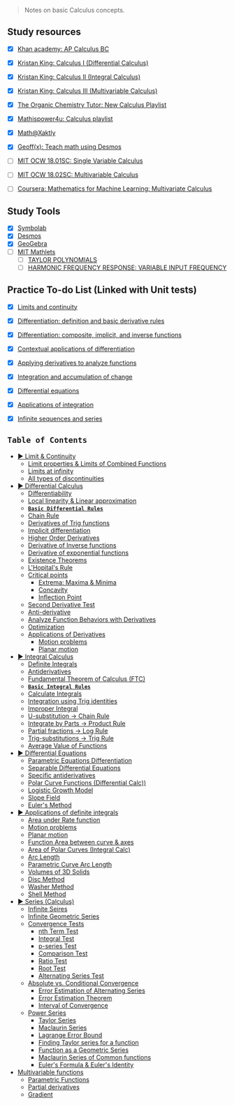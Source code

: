<!--JEKYLL-FRONT-MATTER(will-jekyll-theme)
---
layout: post
title: 
image: 
description: 
categories:
    - Calculus
    - Math
    - Khan Academy
---
-->

> Notes on basic Calculus concepts.

## Study resources
- [x] [Khan academy: AP Calculus BC](https://www.khanacademy.org/math/ap-calculus-bc)
- [x] [Kristan King: Calculus I (Differential Calculus)](https://www.youtube.com/playlist?list=PLJ8OrXpbC-BOYyyC-Gunxrh-jYnSfsQy0)
- [x] [Kristan King: Calculus II (Integral Calculus)](https://www.youtube.com/playlist?list=PLJ8OrXpbC-BMdeuQfJDVRJ5DPMduSzVow)
- [x] [Kristan King: Calculus III (Multivariable Calculus)](https://www.youtube.com/playlist?list=PLJ8OrXpbC-BMObozItpbiZ8f2pjf3qS9M)
- [x] [The Organic Chemistry Tutor: New Calculus Playlist](https://www.youtube.com/playlist?list=PL0o_zxa4K1BWYThyV4T2Allw6zY0jEumv)
- [x] [Mathispower4u: Calculus playlist](http://www.mathispower4u.com/calculus.php)
- [x] [Math@Xaktly](http://xaktly.com/XMathMain.html)
- [x] [Geoff(x): Teach math using Desmos](https://www.geoffofx.com/)
- [ ] [MIT OCW 18.01SC: Single Variable Calculus](https://ocw.mit.edu/courses/mathematics/18-01sc-single-variable-calculus-fall-2010/index.htm)
- [ ] [MIT OCW 18.02SC: Multivariable Calculus](https://ocw.mit.edu/courses/mathematics/18-02sc-multivariable-calculus-fall-2010/)
- [ ] [Coursera: Mathematics for Machine Learning: Multivariate Calculus](https://www.coursera.org/learn/multivariate-calculus-machine-learning/home/welcome)


## Study Tools
- [x] [Symbolab](https://www.symbolab.com/)
- [x] [Desmos](https://www.desmos.com/calculator)
- [x] [GeoGebra](https://www.geogebra.org/3d?lang=en)
- [ ] [MIT Mathlets](http://mathlets.org/mathlets/)
    - [ ] [TAYLOR POLYNOMIALS](http://mathlets.org/mathlets/taylor-polynomials/)
    - [ ] [HARMONIC FREQUENCY RESPONSE: VARIABLE INPUT FREQUENCY](http://mathlets.org/mathlets/harmonic-frequency-response-i/)

## Practice To-do List (Linked with Unit tests)
- [x] [Limits and continuity](https://www.khanacademy.org/math/ap-calculus-bc/bc-limits-new/modal/test/bc-limits-optional-unit-test)
- [x] [Differentiation: definition and basic derivative rules](https://www.khanacademy.org/math/ap-calculus-bc/bc-differentiation-1-new/modal/test/bc-diff-1-optional-unit-test)
- [x] [Differentiation: composite, implicit, and inverse functions](https://www.khanacademy.org/math/ap-calculus-bc/bc-differentiation-2-new/modal/test/bc-diff-2-optional-unit-test)
- [x] [Contextual applications of differentiation](https://www.khanacademy.org/math/ap-calculus-bc/bc-diff-contextual-applications-new/modal/test/bc-diff-context-optional-unit-test)
- [x] [Applying derivatives to analyze functions](https://www.khanacademy.org/math/ap-calculus-bc/bc-diff-analytical-applications-new/modal/test/bc-5-13-unit-test)
- [x] [Integration and accumulation of change](https://www.khanacademy.org/math/ap-calculus-bc/bc-integration-new/modal/test/bc-integration-optional-unit-test)
- [x] [Differential equations](https://www.khanacademy.org/math/ap-calculus-bc/bc-differential-equations-new/modal/test/bc-7-9-unit-test)
- [x] [Applications of integration](https://www.khanacademy.org/math/ap-calculus-bc/bc-applications-of-integration-new/modal/test/bc-8-14-unit-test)
- [x] [Infinite sequences and series](https://www.khanacademy.org/math/ap-calculus-bc/bc-series-new/modal/test/bc-series-optional-unit-test)


## `Table of Contents`
- [▶ Limit & Continuity](https://github.com/solomonxie/solomonxie.github.io/issues/49#issuecomment-389065252)
    - [Limit properties & Limits of Combined Functions](https://github.com/solomonxie/solomonxie.github.io/issues/49#issuecomment-388416883)
    - [Limits at infinity](https://github.com/solomonxie/solomonxie.github.io/issues/49#issuecomment-389097947)
    - [All types of discontinuities](https://github.com/solomonxie/solomonxie.github.io/issues/49#issuecomment-389112016)
- [▶ Differential Calculus](https://github.com/solomonxie/solomonxie.github.io/issues/49#issuecomment-389389887)
    - [Differentiability](https://github.com/solomonxie/solomonxie.github.io/issues/49#issuecomment-389450771)
    - [Local linearity & Linear approximation](https://github.com/solomonxie/solomonxie.github.io/issues/49#issuecomment-389748831)
    - [**`Basic Differential Rules`**](https://github.com/solomonxie/solomonxie.github.io/issues/49#issuecomment-390102382)
    - [Chain Rule](https://github.com/solomonxie/solomonxie.github.io/issues/49#issuecomment-390151930)
    - [Derivatives of Trig functions](https://github.com/solomonxie/solomonxie.github.io/issues/49#issuecomment-390171964)
    - [Implicit differentiation](https://github.com/solomonxie/solomonxie.github.io/issues/49#issuecomment-390174936)
    - [Higher Order Derivatives](https://github.com/solomonxie/solomonxie.github.io/issues/49#issuecomment-390403740)
    - [Derivative of Inverse functions](https://github.com/solomonxie/solomonxie.github.io/issues/49#issuecomment-390571646)
    - [Derivative of exponential functions](https://github.com/solomonxie/solomonxie.github.io/issues/49#issuecomment-390593003)
    - [Existence Theorems](https://github.com/solomonxie/solomonxie.github.io/issues/49#issuecomment-390951282)
    - [L'Hopital's Rule](https://github.com/solomonxie/solomonxie.github.io/issues/49#issuecomment-391295798)
    - [Critical points](https://github.com/solomonxie/solomonxie.github.io/issues/49#issuecomment-391300278)
        - [Extrema: Maxima & Minima](https://github.com/solomonxie/solomonxie.github.io/issues/49#issuecomment-391968249)
        - [Concavity](https://github.com/solomonxie/solomonxie.github.io/issues/49#issuecomment-391981189)
        - [Inflection Point](https://github.com/solomonxie/solomonxie.github.io/issues/49#issuecomment-391988411)
    - [Second Derivative Test](https://github.com/solomonxie/solomonxie.github.io/issues/49#issuecomment-392000339)
    - [Anti-derivative](https://github.com/solomonxie/solomonxie.github.io/issues/49#issuecomment-392626418)
    - [Analyze Function Behaviors with Derivatives](https://github.com/solomonxie/solomonxie.github.io/issues/49#issuecomment-392679635)
    - [Optimization](https://github.com/solomonxie/solomonxie.github.io/issues/49#issuecomment-392767038)
    - [Applications of Derivatives](https://github.com/solomonxie/solomonxie.github.io/issues/49#issuecomment-392796710)
        - [Motion problems](https://github.com/solomonxie/solomonxie.github.io/issues/49#issuecomment-393474147)
        - [Planar motion](https://github.com/solomonxie/solomonxie.github.io/issues/49#issuecomment-393484574)
- [▶ Integral Calculus](https://github.com/solomonxie/solomonxie.github.io/issues/49#issuecomment-394073989)
    - [Definite Integrals](https://github.com/solomonxie/solomonxie.github.io/issues/49#issuecomment-394263665)
    - [Antiderivatives](https://github.com/solomonxie/solomonxie.github.io/issues/49#issuecomment-394270551)
    - [Fundamental Theorem of Calculus (FTC)](https://github.com/solomonxie/solomonxie.github.io/issues/49#issuecomment-395305706)
    - [**`Basic Integral Rules`**](https://github.com/solomonxie/solomonxie.github.io/issues/49#issuecomment-395356656)
    - [Calculate Integrals](https://github.com/solomonxie/solomonxie.github.io/issues/49#issuecomment-395370129)
    - [Integration using Trig identities](https://github.com/solomonxie/solomonxie.github.io/issues/49#issuecomment-395370247)
    - [Improper Integral](https://github.com/solomonxie/solomonxie.github.io/issues/49#issuecomment-395404568)
    - [U-substitution → Chain Rule](https://github.com/solomonxie/solomonxie.github.io/issues/49#issuecomment-395677669)
    - [Integrate by Parts → Product Rule](https://github.com/solomonxie/solomonxie.github.io/issues/49#issuecomment-395694311)
    - [Partial fractions → Log Rule](https://github.com/solomonxie/solomonxie.github.io/issues/49#issuecomment-395949004)
    - [Trig-substitutions → Trig Rule](https://github.com/solomonxie/solomonxie.github.io/issues/49#issuecomment-395950727)
    - [Average Value of Functions](https://github.com/solomonxie/solomonxie.github.io/issues/49#issuecomment-395952635)
- [▶ Differential Equations](https://github.com/solomonxie/solomonxie.github.io/issues/49#issuecomment-396484900)
    - [Parametric Equations Differentiation](https://github.com/solomonxie/solomonxie.github.io/issues/49#issuecomment-396505172)
    - [Separable Differential Equations](https://github.com/solomonxie/solomonxie.github.io/issues/49#issuecomment-396517400)
    - [Specific antiderivatives](https://github.com/solomonxie/solomonxie.github.io/issues/49#issuecomment-396520824)
    - [Polar Curve Functions (Differential Calc))](https://github.com/solomonxie/solomonxie.github.io/issues/49#issuecomment-396527546)
    - [Logistic Growth Model](https://github.com/solomonxie/solomonxie.github.io/issues/49#issuecomment-396537354)
    - [Slope Field](https://github.com/solomonxie/solomonxie.github.io/issues/49#issuecomment-396852129)
    - [Euler's Method](https://github.com/solomonxie/solomonxie.github.io/issues/49#issuecomment-396852203)
- [▶ Applications of definite integrals](https://github.com/solomonxie/solomonxie.github.io/issues/49)
    - [Area under Rate function](https://github.com/solomonxie/solomonxie.github.io/issues/49#issuecomment-398313540)
    - [Motion problems](https://github.com/solomonxie/solomonxie.github.io/issues/49#issuecomment-398340530)
    - [Planar motion](https://github.com/solomonxie/solomonxie.github.io/issues/49#issuecomment-398346952)
    - [Function Area between curve & axes](https://github.com/solomonxie/solomonxie.github.io/issues/49#issuecomment-398360666)
    - [Area of Polar Curves (Integral Calc)](https://github.com/solomonxie/solomonxie.github.io/issues/49#issuecomment-398657472)
    - [Arc Length](https://github.com/solomonxie/solomonxie.github.io/issues/49#issuecomment-398693215)
    - [Parametric Curve Arc Length](https://github.com/solomonxie/solomonxie.github.io/issues/49#issuecomment-398698980)
    - [Volumes of 3D Solids](https://github.com/solomonxie/solomonxie.github.io/issues/49#issuecomment-398739105)
    - [Disc Method](https://github.com/solomonxie/solomonxie.github.io/issues/49#issuecomment-399024510)
    - [Washer Method](https://github.com/solomonxie/solomonxie.github.io/issues/49#issuecomment-399040648)
    - [Shell Method](https://github.com/solomonxie/solomonxie.github.io/issues/49#issuecomment-399051413)
- [▶ Series (Calculus)](https://github.com/solomonxie/solomonxie.github.io/issues/49#issuecomment-399637419)
    - [Infinite Seires](https://github.com/solomonxie/solomonxie.github.io/issues/49#issuecomment-399648088)
    - [Infinite Geometric Series](https://github.com/solomonxie/solomonxie.github.io/issues/49#issuecomment-399649974)
    - [Convergence Tests](https://github.com/solomonxie/solomonxie.github.io/issues/49#issuecomment-399657906)
        - [nth Term Test](https://github.com/solomonxie/solomonxie.github.io/issues/49#issuecomment-399662214)
        - [Integral Test](https://github.com/solomonxie/solomonxie.github.io/issues/49#issuecomment-399662247)
        - [p-series Test](https://github.com/solomonxie/solomonxie.github.io/issues/49#issuecomment-399662321)
        - [Comparison Test](https://github.com/solomonxie/solomonxie.github.io/issues/49#issuecomment-399673966)
        - [Ratio Test](https://github.com/solomonxie/solomonxie.github.io/issues/49#issuecomment-399674089)
        - [Root Test](https://github.com/solomonxie/solomonxie.github.io/issues/49#issuecomment-399949602)
        - [Alternating Series Test](https://github.com/solomonxie/solomonxie.github.io/issues/49#issuecomment-400220808)
    - [Absolute vs. Conditional Convergence](https://github.com/solomonxie/solomonxie.github.io/issues/49#issuecomment-400234993)
        - [Error Estimation of Alternating Series](https://github.com/solomonxie/solomonxie.github.io/issues/49#issuecomment-400239322)
        - [Error Estimation Theorem](https://github.com/solomonxie/solomonxie.github.io/issues/49#issuecomment-400584670)
        - [Interval of Convergence](https://github.com/solomonxie/solomonxie.github.io/issues/49#issuecomment-401284580)
    - [Power Series](https://github.com/solomonxie/solomonxie.github.io/issues/49#issuecomment-401305392)
        - [Taylor Series](https://github.com/solomonxie/solomonxie.github.io/issues/49#issuecomment-401713162)
        - [Maclaurin Series](https://github.com/solomonxie/solomonxie.github.io/issues/49#issuecomment-401714233)
        - [Lagrange Error Bound](https://github.com/solomonxie/solomonxie.github.io/issues/49#issuecomment-402061178)
        - [Finding Taylor series for a function](https://github.com/solomonxie/solomonxie.github.io/issues/49#issuecomment-402936936)
        - [Function as a Geometric Series](https://github.com/solomonxie/solomonxie.github.io/issues/49#issuecomment-402940086)
        - [Maclaurin Series of Common functions](https://github.com/solomonxie/solomonxie.github.io/issues/49#issuecomment-402940122)
        - [Euler's Formula & Euler's Identity](https://github.com/solomonxie/solomonxie.github.io/issues/49#issuecomment-402953466)
- [Multivariable functions](https://github.com/solomonxie/solomonxie.github.io/issues/49#issuecomment-408792974)
    - [Parametric Functions](https://github.com/solomonxie/solomonxie.github.io/issues/49#issuecomment-408793195)
    - [Partial derivatives](https://github.com/solomonxie/solomonxie.github.io/issues/49#issuecomment-408796701)
    - [Gradient](https://github.com/solomonxie/solomonxie.github.io/issues/49#issuecomment-408796819)



